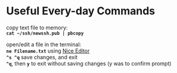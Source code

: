# Useful Every-day Commands  
  
copy text file to memory:  
**`cat ~/ssh/newssh.pub | pbcopy`**  
  
open/edit a file in the terminal:  
**`ne Filename.txt`** using [Nice Editor](/ide/ne.md)  
**`^s ^q`** save changes, and exit  
**`^q`**, then **`y`** to exit without saving changes (y was to confirm prompt)  
<br /><br />  